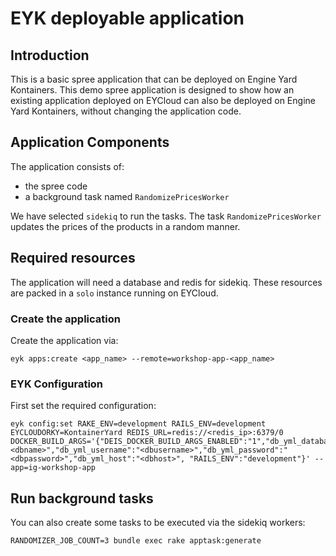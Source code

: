 # EYK deployable application

## Introduction

This is a basic spree application that can be deployed on Engine Yard Kontainers. This demo spree application is designed to show how an existing application deployed on EYCloud can also be deployed on Engine Yard Kontainers, without changing the application code.


## Application Components

The application consists of: 
* the spree code
* a background task named `RandomizePricesWorker`

We have selected `sidekiq` to run the tasks. The task `RandomizePricesWorker` updates the prices of the products in a random manner. 

## Required resources

The application will need a database and redis for sidekiq. These resources are packed in a `solo` instance running on EYCloud.


### Create the application

Create the application via:

```
eyk apps:create <app_name> --remote=workshop-app-<app_name>
```


### EYK Configuration

First set the required configuration:

```
eyk config:set RAKE_ENV=development RAILS_ENV=development EYCLOUDORKY=KontainerYard REDIS_URL=redis://<redis_ip>:6379/0 DOCKER_BUILD_ARGS='{"DEIS_DOCKER_BUILD_ARGS_ENABLED":"1","db_yml_database":"<dbname>","db_yml_username":"<dbusername>","db_yml_password":"<dbpassword>","db_yml_host":"<dbhost>", "RAILS_ENV":"development"}' --app=ig-workshop-app
```


## Run background tasks

You can also create some tasks to be executed via the sidekiq workers:

         

```
RANDOMIZER_JOB_COUNT=3 bundle exec rake apptask:generate
```


